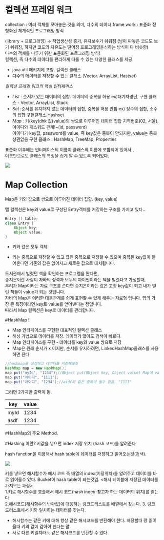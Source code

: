 # 컬렉션 프레임 워크

collection : 여러 객체를 모아놓은 것을 의미, 다수의 데이터
frame work : 표쥰화 정형화된 체계적인 프로그래밍 방식


(library + 프로그래밍) -> 작업생산성 증가, 유지보수가 쉬워짐
(남이 짜놓은 코드도 보기 쉬워짐, 하지만 코드의 자유도는 떨어짐 프로그래밍을성하는 방식이 다 비슷함)  
다수의 객체를 다루기 위한 표준화된 프로그래밍 방식!  
컬렉션, 즉 다수의 데이터를 편리하게 다룰 수 있는 다양한 클래스를 제공

- java.util 패키지에 포함.
  컬랙션 클래스
- 다수의 데이터를 저장할 수 있는 클래스 (Vector. ArrayList, Hastset)


*컬렉션 프레임 워크의 핵심 인터페이스*

- *List* : 순서가 있는 데이터의 집합. 데이터의 중복을 허용
  ex)대기자명단, 구현 클래스 - Vector, ArrayList, Stack
- *Set* :순서를 유지하지 않는 데이터의 집합, 중복을 허용 안함
  ex) 정수의 집합, 소수의 집합 구현클래스 Hashset
- *Map* :  키(key)dhk 값(value)의 쌍으로 이루어진 데이터 집합
  지역번호(02, 서울), 아이디와 패스워드 관계!~(id, password)  
  아이디가 key값, password를 value, 즉 key값은 중복이 안되지만, value는 중복 상관없음
  구현 클래스 : HashMap, TreeMap, Properties


표준화 이후에는 인터페이스의 이름이 클래스의 이름에 포함되어 있어서 ,  
이름만으로도 클래스의 특징을 쉽게 알 수 있도록 되어있다.

<img src = "https://img1.daumcdn.net/thumb/R1280x0/?scode=mtistory2&fname=https%3A%2F%2Fblog.kakaocdn.net%2Fdn%2Fbdy438%2FbtqEjPZKIY0%2Fe5Wm8ZJmdRNza4tKBzaK6k%2Fimg.png">


# Map Collection

Map은 키와 값으로 쌍으로 이루어진 데이터 집합. (key, value)

맵 컬렉션은 key와 value로 구성된 Entry객체를 저장하는 구조를 가지고 있다..




```java
Entry [] table;
class Entry {
    Object key;
    Object value;
}
```
- 키와 값은 모두 객체

- 키는 중복으로 저장할 수 없고 값은 중복으로 저장할 수 있으며 중복된 key값이 들어온다면 기존의 값은 없어지고 새로운 값으로 대치됩니다.

도서관에서 빌렸던 책을 확인하는 프로그램을 짠다면,  
송지은이란 사람이 자바의 정석과 모두의 파이썬이라는 책을 빌렸다고 가정할때,  
우리가 Map이라는 자료 구조를 쓴다면
송지은이라는 값은 고정 key값이 되고 내가 빌린 책들이 value가 되는 것입니다.  
자바의 Map은 이러한 대응관계를 쉽게 표현할 수 있게 해주는 자료형 입니다.
맵의 가장 큰 특징이라면 key로 value를 얻어낸다는 점입니다.  
따라서 Map 컬렉션은 key로 데이터를 관리합니다.

#HashMap !
- Map 인터페이스를 구현한 대표적인 컬렉션 클래스
- 해싱 기법으로 데이터를 저장. 데이터가 많아도 검색이 빠르다.
- Map 인터페이스를 구현 - 데이터를 key와 value 쌍으로 저장
- Map은 원래 순서가 x 이지만,  순서를 유지하려면, LinkedHashMap클래스를 사용하면 된다

```java
//hashmap을 생성하고 데이터를 저장해보잣
HashMap map = new HashMap();
map.put("myId", "1234");//Object put(Object key, Object value) Map에 value객체를 key객체에 연결하여 `저장`한다.
map.put("아이디", "1111");
map.put("아이디", "1234");//asdf의 값은 중복이 될수 없음. "1111"

```
그러면 2가지만 출력이 됨.

key|value
-----|------|
myId | 1234
asdf | 1234|



#HashMap의 주요 Method.

#Hashing 이란?
키값을 넣으면 index 저장 위치 (hash 코드)를 알려준다

hash function을 이용해서 hash table에 데이터를 저장하고 읽어오는것(검색).

<img src="https://media.vlpt.us/images/jewelrykim/post/ebfeab31-1336-4cf4-8dd7-5ead9f13c3e9/%E1%84%92%E1%85%A2%E1%84%89%E1%85%B1%E1%84%87%E1%85%A5%E1%84%8F%E1%85%A6%E1%86%BA.001.jpeg">

키를 넣으면 해시함수가 해시 코드 즉 배열의 index(저장위치)를 알려주고 데이터를 바로 읽어올수 있다.
Bucket이 hash table이 되는것임.
<해시 테이블에 저장된 데이터를 가져오는 과정>  
1.키로 해시함수를 호출해서 해시 코드(hash index-찾고자 하는 데이터의 위치)를 얻는다  
2.해시코드(해시함수의 반환값)에 대응하는 링크드리스트를 배열에서 찾는다.
3. 링크드리스트에서 키와 일치하는 데이터를 찾는다.
- 해시함수는 같은 키에 대해 항상 같은 해시코드를 반환해야 한다. 저장할때 랑 읽어올때 키의 값이 같아야 한다는 말.
- 서로 다른 키일지라도 같은 해시코드를 반환할 수 있다  